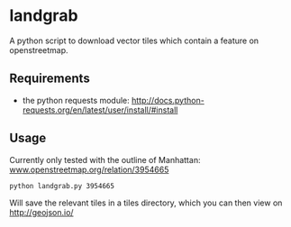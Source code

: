 landgrab
========

A python script to download vector tiles which contain a feature on openstreetmap.

## Requirements

- the python requests module: http://docs.python-requests.org/en/latest/user/install/#install

## Usage

Currently only tested with the outline of Manhattan: www.openstreetmap.org/relation/3954665

    python landgrab.py 3954665

Will save the relevant tiles in a tiles directory, which you can then view on http://geojson.io/
